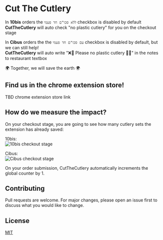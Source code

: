 # Cut The Cutlery

In **10bis** orders the `ללא סכו"ם חד פעמי` checkbox is disabled by default  
**CutTheCutlery** will auto check "no plastic cutlery" for you on the checkout stage

In **Cibus** orders the the `עם סכו"ם חד פעמי` checkbox is disabled by default, but we can still help!  
**CutTheCutlery** will auto write "❌🍴 Please no plastic cutlery 🍴❌" in the notes to restaurant textbox



🌍 Together, we will save the earth 🌍

## Find us in the chrome extension store!

TBD chrome extension store link

## How do we measure the impact?
On your checkout stage, you are going to see how many cutlery sets the extension has already saved:

10bis:  
![10bis checkout stage](https://user-images.githubusercontent.com/60513876/142777460-fc7d107d-b423-4b0d-88e9-23dd1af0dfc8.png "10bis checkout stage")

Cibus:  
![Cibus checkout stage](https://user-images.githubusercontent.com/60513876/143608124-92e40e69-5cc3-422e-b252-0ff426992286.png "Cibus checkout stage")

On your order submission, CutTheCutlery automatically increments the global counter by 1.

## Contributing
Pull requests are welcome. For major changes, please open an issue first to discuss what you would like to change.

## License
[MIT](https://choosealicense.com/licenses/mit/)